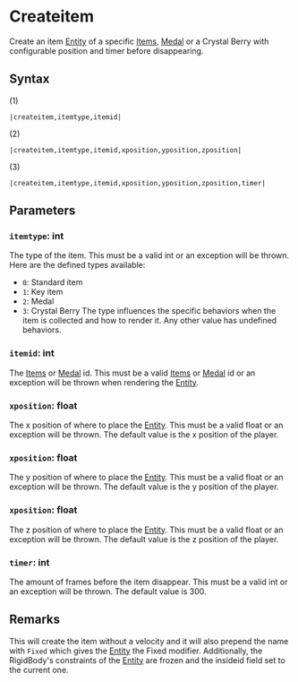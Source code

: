 # Createitem

Create an item [Entity](../../../Data%20format/Entity.md) of a specific [Items](../../../Enums%20and%20IDs/Items.md), [Medal](../../../Enums%20and%20IDs/Medal.md) or a Crystal Berry with configurable position and timer before disappearing.

## Syntax

(1)

````
|createitem,itemtype,itemid|
````

(2)

````
|createitem,itemtype,itemid,xposition,yposition,zposition|
````

(3)

````
|createitem,itemtype,itemid,xposition,yposition,zposition,timer|
````

## Parameters

### `itemtype`: int

The type of the item. This must be a valid int or an exception will be thrown. Here are the defined types available:

* `0`: Standard item
* `1`: Key item
* `2`: Medal
* `3`: Crystal Berry
  The type influences the specific behaviors when the item is collected and how to render it. Any other value has undefined behaviors.

### `itemid`: int

The [Items](../../../Enums%20and%20IDs/Items.md) or [Medal](../../../Enums%20and%20IDs/Medal.md) id. This must be a valid [Items](../../../Enums%20and%20IDs/Items.md) or [Medal](../../../Enums%20and%20IDs/Medal.md) id or an exception will be thrown when rendering the [Entity](../../../Data%20format/Entity.md).

### `xposition`: float

The x position of where to place the [Entity](../../../Data%20format/Entity.md). This must be a valid float or an exception will be thrown. The default value is the x position of the player.

### `xposition`: float

The y position of where to place the [Entity](../../../Data%20format/Entity.md). This must be a valid float or an exception will be thrown. The default value is the y position of the player.

### `xposition`: float

The z position of where to place the [Entity](../../../Data%20format/Entity.md). This must be a valid float or an exception will be thrown. The default value is the z position of the player.

### `timer`: int

The amount of frames before the item disappear. This must be a valid int or an exception will be thrown. The default value is 300.

## Remarks

This will create the item without a velocity and it will also prepend the name with `Fixed` which gives the [Entity](../../../Data%20format/Entity.md) the Fixed modifier. Additionally, the RigidBody's constraints of the [Entity](../../../Data%20format/Entity.md) are frozen and the insideid field set to the current one.
